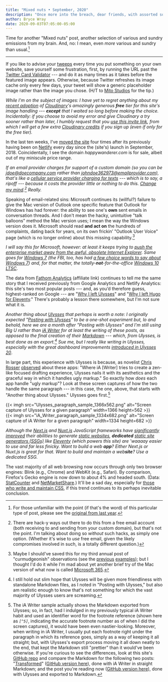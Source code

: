 ```yaml
---
title: "Mixed nuts • September, 2020"
description: "Once more into the breach, dear friends, with assorted somethings-or-others."
author: Bryce Wray
date: 2020-09-03T07:05:00-05:00
---
```


Time for another "Mixed nuts" post, another selection of various and sundry emissions from my brain. And, no: I mean, even *more* various and sundry than usual.[^1]

----

If you like to advise your [tweeps](https://www.merriam-webster.com/dictionary/tweep) every time you put something on your own website, save yourself some frustration, first, by running the URL past the [Twitter Card Validator](https://cards-dev.twitter.com/validator) --- and do it as many times as it takes before the featured image appears. Otherwise, because Twitter refreshes its image cache only every few days, your tweet will show a generic placeholder image rather than the image you chose. (H/T to [Mito Studios](https://www.mitostudios.com/blog/how-to-clear-twitter-featured-image-cache/) for the tip.)

*While I'm on the subject of images: I have yet to regret anything about my [recent adoption](/posts/2020/07/transformed/) of [Cloudinary](https://cloudinary.com)'s amazingly generous **free** tier for this site's image handling --- **except** that I waited so long before making the choice. Incidentally: if you choose to avoid my error and give Cloudinary a try sooner rather than later, I humbly request that you [use this invite link](https://cloudinary.com/invites/lpov9zyyucivvxsnalc5/dqunpyaeqiizezj6lbdu), from which I will get a few extra [Cloudinary credits](https://cloudinary.com/pricing) if you sign up (even if only for the free tier).*

In the last ten weeks, I've [moved the site](/posts/2020/07/goodbye-hello/) four times after its previously having been on [Netlify](https://netlify.com) every day since the (site's) launch in September, 2018. Coincidentally, I see the domain *happywanderer.com* is for sale, albeit out of my miniscule price range.

*If an email provider charges for support of a custom domain (so you can be jdoe@doecompany.com rather than johndoe362973@emailprovider.com), that's like a [cellular service provider charging for texts](https://www.wired.com/2008/12/text-messages-c/) --- which is to say, a ripoff --- because it costs the provider little or nothing to do this. [Change my mind](https://imgflip.com/memegenerator/Change-My-Mind).[^2] Really.*

Speaking of email-related sins: Microsoft continues its (willful?) failure to give the Mac version of Outlook one specific feature that Outlook for Windows has had forever: the ability to see one's **own** sent emails in conversation threads. And I don't mean the hacky, unintuitive "talk balloons" method the Mac version uses; I mean the way the Windows version does it. Microsoft should read **and act on** the hundreds of complaints, dating back for years, on its own frickin’ "Outlook User Voice" page (which is no longer online) about this missing capability.[^3]

*I *will* say this for Microsoft, however: at least it keeps trying to [push the enterprise market away from the awful, obsolete Internet Explorer](https://techcommunity.microsoft.com/t5/microsoft-365-blog/microsoft-365-apps-say-farewell-to-internet-explorer-11-and/ba-p/1591666). Same goes for [Windows 7](https://support.microsoft.com/en-us/help/4057281/windows-7-support-ended-on-january-14-2020) (the FBI, too, has had [a few choice words to say about Windows 7](https://www.techrepublic.com/article/fbi-announcement-on-windows-7-end-of-life-prompts-worry-from-security-experts/)) and, for that matter, the totally-**not**-for-the-office [Windows 10 LTSC](https://techcommunity.microsoft.com/t5/windows-it-pro-blog/ltsc-what-is-it-and-when-should-it-be-used/ba-p/293181)*.

The data from [Fathom Analytics](https://usefathom.com/ref/ZKHYWX) (affiliate link) continues to tell me the same story that I received previously from Google Analytics and Netlify Analytics: this site's two most popular posts --- and, as you’d therefore guess, highest-ranked on Google --- are "[Why I left Ulysses](/posts/2019/04/why-left-ulysses/)" and "[Why I left Hugo for Eleventy](/posts/2019/09/why-left-hugo-eleventy/)." There's probably a lesson there somewhere, but I'm not sure what it is.

*Another thing about [Ulysses](https://ulysses.app) that perhaps is worth a note: I originally expected "[Posting with Ulysses](/posts/2020/08/posting-with-ulysses/)" to be a one-shot experiment but, lo and behold, here we are a month after "Posting with Ulysses" and I'm still using Big U rather than [iA Writer](https://ia.net/writer) for at least the *writing* of these posts, as opposed to the final creation of their [Markdown](/posts/2019/03/mark-it-down/) --- which, from Ulysses, is best done as an export.[^4] Sue me, but I really like writing in Ulysses, especially with the great dashboard improvements [introduced in Ulysses 20](https://blog.ulysses.app/video-dashboard-mac/)*.

In large part, this experience with Ulysses is because, as novelist [Chris Rosser](https://chrisrosser.net) [observed](https://chrisrosser.net/posts/2020/07/17/another-look-at-ia-writer/) about these apps: "Where iA [Writer] tries to create a zen-like focused drafting experience, Ulysses nails it with its aesthetics and the graceful way in which it handles ugly markup." So exactly how *does* each app handle "ugly markup"? Look at these screen captures of how the two handle the same paragraph --- in this case, the one, above, that starts with "Another thing about Ulysses." Ulysses goes first.[^5]

{{< imgh src="Ulysses_paragraph_sample_1366x562.png" alt="Screen capture of Ulysses for a given paragraph" width=1366 height=562 >}}
<br />
{{< imgh src="iA_Writer_paragraph_sample_1334x682.png" alt="Screen capture of iA Writer for a given paragraph" width=1334 height=682 >}}

*Although the [Next.js](https://nextjs.org) and [Nuxt.js](https://nuxtjs.org) JavaScript frameworks have [significantly](https://nextjs.org/blog/next-9-3) [improved](https://nuxtjs.org/blog/nuxt-static-improvements) their abilities to generate [static websites](https://dev.to/gtanyware/what-is-a-static-website-4k3o), **dedicated** [static site generators (SSGs)](https://staticgen.com) like [Eleventy](https://11ty.dev) (which powers this site) are ’waaaay easier to use and far less finicky. Want to build a web **app**? Either Next.js or Nuxt.js is great for that. Want to build and maintain a web**site**? Use a dedicated SSG.*

The vast majority of all web browsing now occurs through only two browser engines: Blink (e.g., Chrome) and WebKit (e.g., Safari). By comparison, Firefox's Gecko engine is now down to about 4% and headed south. (Data: [StatCounter](https://gs.statcounter.com/browser-market-share) and [NetMarketShare](https://netmarketshare.com/browser-market-share.aspx).) It'll be a sad day, especially for [those who write and maintain CSS](https://blog.logrocket.com/firefox-devtools-for-css-authors-1511f41d1e3/), if this trend continues to its perhaps inevitable conclusion.

[^1]:	For those unfamiliar with the point (if that's the word) of this particular type of post, please see the [original from last year](/posts/2019/11/mixed-nuts-2019-11/).

[^2]:	There are hack-y ways out there to do this from a free email account (both receiving to and sending from your custom domain), but that's not the point. I'm talking about doing so *without* such hacks, as simply one option. (Whether it's wise to *use* free email, given the likely compromises involved in such, is a totally different question.)

[^3]:	Maybe I should've saved this for my third annual post of "curmudgeonish" observations (see the [previous](/posts/2018/11/some-curmudgeonish-thoughts/) [examples](/posts/2019/11/curmudgeonish-2019/)); but I thought I'd do it while I'm mad about yet another brief try of the Mac version of what now is called [Microsoft 365](https://www.microsoft.com/en-us/microsoft-365).

[^4]:	I still hold out slim hope that Ulysses will be given more friendliness with standalone Markdown files, as I noted in "Posting with Ulysses," but also am realistic enough to know that's not something for which the vast majority of Ulysses users are screaming.

[^5]:	The iA Writer sample actually shows the Markdown exported from Ulysses; so, in fact, had I indulged in my previously typical iA Writer habit and used an identifier word for the footnote reference (shown here as *`[^5]`*, indicating the accurate footnote number as of when I did the screen captures), it would have been even nastier-looking. Moreover, when writing in iA Writer, I usually put each footnote right under the paragraph in which its reference goes, simply as a way of keeping it all straight; but, with Ulysses's export process moving it all down neatly to the end, that kept the Markdown still "prettier" than it would've been otherwise. If you're curious to see the differences, look at this site's [GitHub repo](https://github.com/brycewray/eleventy_solo) and compare the Markdown for the following two posts: "[Transformed](/posts/2020/07/transformed/)" ([GitHub version here](https://raw.githubusercontent.com/brycewray/eleventy_solo/master/src/posts/2020/07/transformed.md)), done with iA Writer in straight Markdown; and the post you're reading now ([GitHub version here](https://raw.githubusercontent.com/brycewray/eleventy_solo/master/src/posts/2020/09/mixed-nuts-2020-09.md)), done with Ulysses and exported to Markdown.
